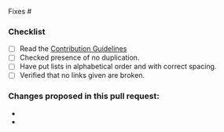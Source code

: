 <!-- Add the issue number that is fixed by this PR (In the form Fixes #45) -->
Fixes #

### Checklist
- [ ] Read the [Contribution Guidelines](https://github.com/Tahanima/sqa-set-resources/blob/main/CONTRIBUTING.md)
- [ ] Checked presence of no duplication.
- [ ] Have put lists in alphabetical order and with correct spacing.
- [ ] Verified that no links given are broken.

### Changes proposed in this pull request:
-
-
